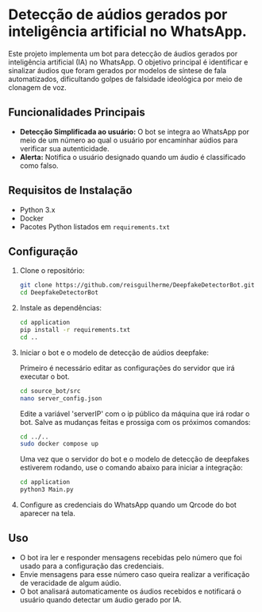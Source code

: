 # Detecção de aúdios gerados por inteligência artificial no WhatsApp.


Este projeto implementa um bot para detecção de áudios gerados por inteligência artificial (IA) no WhatsApp. O objetivo principal é identificar e sinalizar áudios que foram gerados por modelos de síntese de fala automatizados, dificultando golpes de falsidade ideológica por meio de clonagem de voz.

## Funcionalidades Principais

- **Detecção Simplificada ao usuário:** O bot se integra ao WhatsApp por meio de um número ao qual o usuário por encaminhar aúdios para verificar sua autenticidade.
- **Alerta:** Notifica o usuário designado quando um áudio é classificado como falso.


## Requisitos de Instalação

- Python 3.x
- Docker 
- Pacotes Python listados em `requirements.txt`

## Configuração

1. Clone o repositório:

   ```bash
   git clone https://github.com/reisguilherme/DeepfakeDetectorBot.git
   cd DeepfakeDetectorBot
   ```

2. Instale as dependências:

   ```bash
   cd application
   pip install -r requirements.txt
   cd ..
   ```

3. Iniciar o bot e o modelo de detecção de aúdios deepfake:

   Primeiro é necessário editar as configurações do servidor que irá executar o bot.

   ```bash
   cd source_bot/src
   nano server_config.json
   ```

   Edite a variável 'serverIP' com o ip público da máquina que irá rodar o bot. Salve as mudanças feitas e prossiga com os próximos comandos:

   ```bash
   cd ../..
   sudo docker compose up
   ```

   Uma vez que o servidor do bot e o modelo de detecção de deepfakes estiverem rodando, use o comando abaixo para iniciar a integração:

    ```bash
    cd application
    python3 Main.py
   ```



4. Configure as credenciais do WhatsApp quando um Qrcode do bot aparecer na tela.


## Uso

- O bot ira ler e responder mensagens recebidas pelo número que foi usado para a configuração das credenciais.
- Envie mensagens para esse número caso queira realizar a verificação de veracidade de algum aúdio.
- O bot analisará automaticamente os áudios recebidos e notificará o usuário quando detectar um áudio gerado por IA.